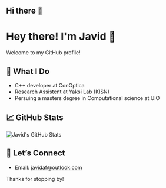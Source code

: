 ## Hi there 👋

<!--
**javidaf/javidaf** is a ✨ _special_ ✨ repository because its `README.md` (this file) appears on your GitHub profile.

Here are some ideas to get you started:

- 🔭 I’m currently working on ...
- 🌱 I’m currently learning ...
- 👯 I’m looking to collaborate on ...
- 🤔 I’m looking for help with ...
- 💬 Ask me about ...
- 📫 How to reach me: ...
- 😄 Pronouns: ...
- ⚡ Fun fact: ...
-->
# Hey there! I'm Javid 👋

Welcome to my GitHub profile!

## 🚀 What I Do
- C++ developer at ConOptica
- Research Assistent at Yaksi Lab (KISN)
- Persuing a masters degree in Computational science at UIO
## 📈 GitHub Stats
![Javid's GitHub Stats](https://github-readme-stats.vercel.app/api?username=javidaf&show_icons=true&theme=tokyonight)



## 🤝 Let’s Connect
- Email: [javidaf@outlook.com](mailto:javidaf@outlook.com)

Thanks for stopping by!
